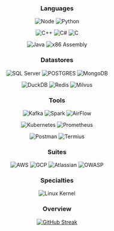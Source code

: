 <div align="center">

 

 ### Languages 
 
 ![Node](https://img.shields.io/badge/%E2%80%8E-Node.JS-0A2647?style=for-the-badge&logo=nodedotjs&logoColor=ffffff)
 ![Python](https://img.shields.io/badge/%E2%80%8E-Python-0A2647?style=for-the-badge&logo=Python&logoColor=ffffff)
 
 ![C++](https://img.shields.io/badge/%E2%80%8E-C++-0A2647?style=for-the-badge&logo=cplusplus&logoColor=ffffff)
 ![C#](https://img.shields.io/badge/%E2%80%8E-C%23-0A2647?style=for-the-badge&logo=csharp&logoColor=ffffff)
 ![C](https://img.shields.io/badge/%E2%80%8E-C-0A2647?style=for-the-badge&logo=C&logoColor=ffffff)
 
 ![Java](https://img.shields.io/badge/%E2%80%8E-Java-0A2647?style=for-the-badge&logo=Oracle&logoColor=ffffff)
 ![x86 Assembly](https://img.shields.io/badge/%E2%80%8E-Assembly-0A2647?style=for-the-badge&logo=assemblyscript&logoColor=ffffff)
 
 
  ### Datastores
 ![SQL Server](https://img.shields.io/badge/%E2%80%8E-SQL_Server-144272?style=for-the-badge&logo=microsoftsqlserver&logoColor=ffffff)
 ![POSTGRES](https://img.shields.io/badge/%E2%80%8E-POSTGRES-144272?style=for-the-badge&logo=postgresql&logoColor=ffffff)
 ![MongoDB](https://img.shields.io/badge/%E2%80%8E-Mongo-144272?style=for-the-badge&logo=MongoDB&logoColor=)
 
 ![DuckDB](https://img.shields.io/badge/%E2%80%8E-DuckDb-144272?style=for-the-badge&logo=duckdb&logoColor=)
 ![Redis](https://img.shields.io/badge/%E2%80%8E-Redis-144272?style=for-the-badge&logo=redis&logoColor=f56e64)
 ![Milvus](https://img.shields.io/badge/%E2%80%8E-Milvus-144272?style=for-the-badge&logo=milvus&logoColor=)


  ### Tools
 ![Kafka](https://img.shields.io/badge/%E2%80%8E-Kafka-25abba?style=for-the-badge&logo=apachekafka&logoColor=)
 ![Spark](https://img.shields.io/badge/%E2%80%8E-Spark-25abba?style=for-the-badge&logo=apachespark&logoColor=)
 ![AirFlow](https://img.shields.io/badge/%E2%80%8E-AirFlow-25abba?style=for-the-badge&logo=apacheairflow&logoColor=)
 
 ![Kubernetes](https://img.shields.io/badge/%E2%80%8E-Kubernetes-25abba?style=for-the-badge&logo=kubernetes&logoColor=)
 ![Prometheus](https://img.shields.io/badge/%E2%80%8E-prometheus-25abba?style=for-the-badge&logo=prometheus&logoColor=)
 
 ![Postman](https://img.shields.io/badge/%E2%80%8E-postman-25abba?style=for-the-badge&logo=postman&logoColor=)
 ![Termius](https://img.shields.io/badge/%E2%80%8E-Termius-25abba?style=for-the-badge&logo=termius&logoColor=)

 
  ### Suites
 ![AWS](https://img.shields.io/badge/%E2%80%8E-AWS-32a85a?style=for-the-badge&logo=amazonaws&logoColor=)
 ![GCP](https://img.shields.io/badge/%E2%80%8E-GCP-32a85a?style=for-the-badge&logo=googlecloud&logoColor=)
 ![Atlassian](https://img.shields.io/badge/%E2%80%8E-Atlassian-32a85a?style=for-the-badge&logo=atlassian)
 ![OWASP](https://img.shields.io/badge/%E2%80%8E-OWASP-32a85a?style=for-the-badge&logo=OWASP&logoColor=)
 
 ### Specialties
 ![Linux Kernel](https://img.shields.io/badge/%E2%80%8E-Linux-cfa827?style=for-the-badge&logo=linux)

 ### Overview
[![GitHub Streak](https://github-readme-streak-stats.herokuapp.com?user=agahEbrahimi&theme=prussian&exclude_days=Fri%2CSat&excludeDaysLabel=EB545400)]()
</div>

